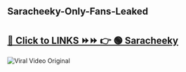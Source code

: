 
 ## Saracheeky-Only-Fans-Leaked

# <h2><a href="https://clipsfans.com/Saracheeky&ref=git">🔗 Click to LINKS ⏩⏩ 👉 🟢 Saracheeky </a></h2>

<a href="https://clipsfans.com/Saracheeky&ref=git" rel="nofollow" data-target="animated-image.originalLink"><img src="https://i.ibb.co.com/xMMVF88/686577567.gif" alt="Viral Video Original" style="max-width: 100%; display: inline-block;" data-target="animated-image.originalImage"></a>
